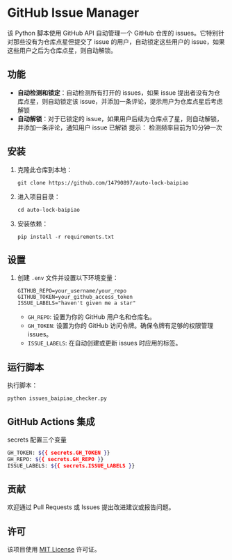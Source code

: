 # GitHub Issue Manager

该 Python 脚本使用 GitHub API 自动管理一个 GitHub 仓库的 issues。它特别针对那些没有为仓库点星但提交了 issue 的用户，自动锁定这些用户的 issue，如果这些用户之后为仓库点星，则自动解锁。

## 功能

- **自动检测和锁定**：自动检测所有打开的 issues，如果 issue 提出者没有为仓库点星，则自动锁定该 issue，并添加一条评论，提示用户为仓库点星后考虑解锁
- **自动解锁**：对于已锁定的 issue，如果用户后续为仓库点了星，则自动解锁，并添加一条评论，通知用户 issue 已解锁
  提示： 检测频率目前为10分钟一次

## 安装

1. 克隆此仓库到本地：

   ```
   git clone https://github.com/14790897/auto-lock-baipiao
   ```

2. 进入项目目录：

   ```
   cd auto-lock-baipiao
   ```

3. 安装依赖：

   ```
   pip install -r requirements.txt
   ```

## 设置

1. 创建 `.env` 文件并设置以下环境变量：

   ```
   GITHUB_REPO=your_username/your_repo
   GITHUB_TOKEN=your_github_access_token
   ISSUE_LABELS="haven't given me a star"
   ```

   - `GH_REPO`: 设置为你的 GitHub 用户名和仓库名。
   - `GH_TOKEN`: 设置为你的 GitHub 访问令牌。确保令牌有足够的权限管理 issues。
   - `ISSUE_LABELS`: 在自动创建或更新 issues 时应用的标签。

## 运行脚本

执行脚本：

```
python issues_baipiao_checker.py
```

## GitHub Actions 集成

secrets 配置三个变量

```sh
GH_TOKEN: ${{ secrets.GH_TOKEN }}
GH_REPO: ${{ secrets.GH_REPO }}
ISSUE_LABELS: ${{ secrets.ISSUE_LABELS }}
```

## 贡献

欢迎通过 Pull Requests 或 Issues 提出改进建议或报告问题。

## 许可

该项目使用 [MIT License](LICENSE) 许可证。
